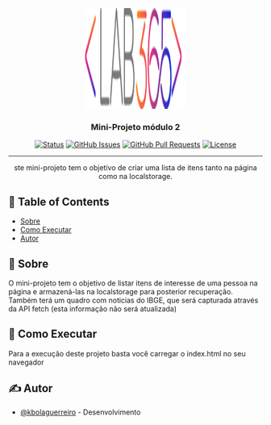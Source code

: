 <p align="center">
  <a href="" rel="noopener">
 <img width=200px height=200px src="./assets/logotipo.png" alt="mini-projeto "></a>
</p>

<h3 align="center">Mini-Projeto módulo 2</h3>

<div align="center">

  [![Status](https://img.shields.io/badge/status-active-success.svg)]() 
  [![GitHub Issues](https://img.shields.io/github/issues/kylelobo/The-Documentation-Compendium.svg)](https://github.com/kylelobo/The-Documentation-Compendium/issues)
  [![GitHub Pull Requests](https://img.shields.io/github/issues-pr/kylelobo/The-Documentation-Compendium.svg)](https://github.com/kylelobo/The-Documentation-Compendium/pulls)
  [![License](https://img.shields.io/badge/license-MIT-blue.svg)](/LICENSE)

</div>

---

<p align="center"> ste mini-projeto tem o objetivo de criar uma lista de itens tanto na página como na localstorage.
    <br> 
</p>

## 📝 Table of Contents
- [Sobre](#about)
- [Como Executar](#getting_started)
- [Autor](#authors)

## 🧐 Sobre <a name = "about"></a>
O mini-projeto tem o objetivo de listar itens de interesse de uma pessoa na página e armazená-las na localstorage para posterior recuperação.
Também terá um quadro com noticias do IBGE, que será capturada através da API fetch (esta informação não será atualizada)

## 🏁 Como Executar <a name = "getting_started"></a>
Para a execução deste projeto basta você carregar o index.html no seu navegador

## ✍️ Autor <a name = "authors"></a>
- [@kbolaguerreiro](https://github.com/bolaguerreiro/) - Desenvolvimento

